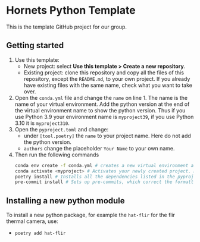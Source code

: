# Hornets Python Template

This is the template GitHub project for our group.

## Getting started

1. Use this template:
	- New project: select **Use this template > Create a new repository**.
	- Existing project: clone this repository and copy all the files of this repository, except the `README.md`, to your own project. If you already have existing files with the same name, check what you want to take over.
1. Open the `conda.yml` file and change the `name` on line 1. The name is the name of your virtual environment. Add the python version at the end of the virtual environment name to show the python version. Thus if you use Python 3.9 your environment name is `myproject39`, if you use Python 3.10 it is `myproject310`.
1. Open the `pyproject.toml` and change:
    - under `[tool.poetry]` the `name` to your project name. Here do not add the python version.
    - `authors` change the placeholder `Your Name` to your own name.
1. Then run the following commands
   ```bash
   conda env create -f conda.yml # creates a new virtual environment according to the conda.yml file
   conda activate <myproject> # Activates your newly created project. Make sure to replace <myproject> with the project name you set in the conda.yml
   poetry install # Installs all the dependencies listed in the pyproject.toml
   pre-commit install # Sets up pre-commits, which correct the formatting of your files among other things.
   ```

## Installing a new python module

To install a new python package, for example the `hat-flir` for the flir thermal camera, use:
   - `poetry add hat-flir`
